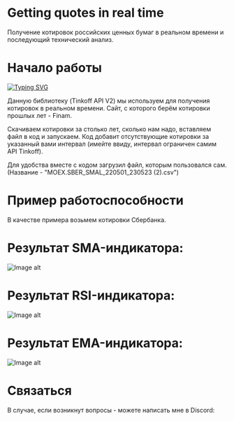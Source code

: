 # Getting quotes in real time
Получение котировок российских ценных бумаг в реальном времени и последующий технический анализ.
# Начало работы
[![Typing SVG](https://readme-typing-svg.herokuapp.com?color=%2336BCF7&lines=pip+install+tinkoff-investments)](https://git.io/typing-svg)

Данную библиотеку (Tinkoff API V2) мы используем для получения котировок в реальном времени.
Сайт, с которого берём котировки прошлых лет - Finam.


Скачиваем котировки за столько лет, сколько нам надо, вставляем файл в код и запускаем. Код добавит отсутствующие котировки за указанный вами интервал (имейте ввиду, интервал ограничен самим API Tinkoff).


Для удобства вместе с кодом загрузил файл, которым пользовался сам. (Название - "MOEX.SBER_SMAL_220501_230523 (2).csv")

# Пример работоспособности

В качестве примера возьмем котировки Сбербанка.

# Результат SMA-индикатора:
![Image alt](https://github.com/neznayu-hub/getting-quotes-in-realtime/blob/main/pictures/SMA.jpg)

# Результат RSI-индикатора:
![Image alt](https://github.com/neznayu-hub/getting-quotes-in-realtime/blob/main/pictures/RSI.jpg)

# Результат EMA-индикатора:
![Image alt](https://github.com/neznayu-hub/getting-quotes-in-realtime/blob/main/pictures/EMA.jpg)

# Связаться

В случае, если возникнут вопросы - можете написать мне в Discord: 



